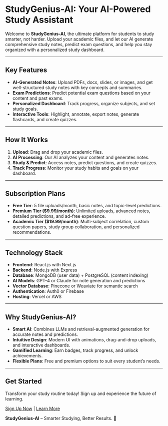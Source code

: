 # StudyGenius-AI: Your AI-Powered Study Assistant  

Welcome to **StudyGenius-AI**, the ultimate platform for students to study smarter, not harder. Upload your academic files, and let our AI generate comprehensive study notes, predict exam questions, and help you stay organized with a personalized study dashboard.  

---

## **Key Features**  
- **AI-Generated Notes**: Upload PDFs, docs, slides, or images, and get well-structured study notes with key concepts and summaries.  
- **Exam Predictions**: Predict potential exam questions based on your content and past exams.  
- **Personalized Dashboard**: Track progress, organize subjects, and set study goals.  
- **Interactive Tools**: Highlight, annotate, export notes, generate flashcards, and create quizzes.  

---

## **How It Works**  
1. **Upload**: Drag and drop your academic files.  
2. **AI Processing**: Our AI analyzes your content and generates notes.  
3. **Study & Predict**: Access notes, predict questions, and create quizzes.  
4. **Track Progress**: Monitor your study habits and goals on your dashboard.  

---

## **Subscription Plans**  
- **Free Tier**: 5 file uploads/month, basic notes, and topic-level predictions.  
- **Premium Tier ($9.99/month)**: Unlimited uploads, advanced notes, detailed predictions, and ad-free experience.  
- **Academic Tier ($19.99/month)**: Multi-subject correlation, custom question papers, study group collaboration, and personalized recommendations.  

---

## **Technology Stack**  
- **Frontend**: React.js with Next.js  
- **Backend**: Node.js with Express  
- **Database**: MongoDB (user data) + PostgreSQL (content indexing)  
- **AI Models**: GPT-4 or Claude for note generation and predictions  
- **Vector Database**: Pinecone or Weaviate for semantic search  
- **Authentication**: Auth0 or Firebase  
- **Hosting**: Vercel or AWS  

---

## **Why StudyGenius-AI?**  
- **Smart AI**: Combines LLMs and retrieval-augmented generation for accurate notes and predictions.  
- **Intuitive Design**: Modern UI with animations, drag-and-drop uploads, and interactive dashboards.  
- **Gamified Learning**: Earn badges, track progress, and unlock achievements.  
- **Flexible Plans**: Free and premium options to suit every student’s needs.  

---

## **Get Started**  
Transform your study routine today! Sign up and experience the future of learning.  

[Sign Up Now](#) | [Learn More](#)  

**StudyGenius-AI** – Smarter Studying, Better Results. 🚀
